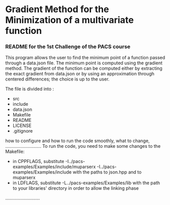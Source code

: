 # Gradient Method for the Minimization of a multivariate function

###  README for the 1st Challenge of the PACS course

This program allows the user to find the minimum point of a function passed through a data.json file. 
The minimum point is computed using the gradient method. The gradient of the function can be computed either by extracting the exact gradient from data.json or by using an approximation through centered differences; the choice is up to the user.

The file is divided into :
- src 
- include
- data.json
- Makefile
- README
- LICENSE
- .gitignore


how to configure and how to run the code smoothly, what to change, ............................
To run the code, you need to make some changes to the Makefile:
- in CPPFLAGS, substitute -I../pacs-examples/Examples/include/muparserx -I../pacs-examples/Examples/include with the paths to json.hpp and to muparserx
- in LDFLAGS, substitute -L../pacs-examples/Examples/lib with the path to your libraries' directory in order to allow the linking phase

...........................